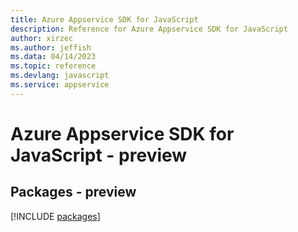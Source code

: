 ```yaml
---
title: Azure Appservice SDK for JavaScript
description: Reference for Azure Appservice SDK for JavaScript
author: xirzec
ms.author: jeffish
ms.data: 04/14/2023
ms.topic: reference
ms.devlang: javascript
ms.service: appservice
---
```

# Azure Appservice SDK for JavaScript - preview
## Packages - preview
[!INCLUDE [packages](appservice-index.md)]